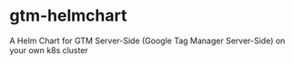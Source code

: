 # gtm-helmchart
A Helm Chart for GTM Server-Side (Google Tag Manager Server-Side) on your own k8s cluster
